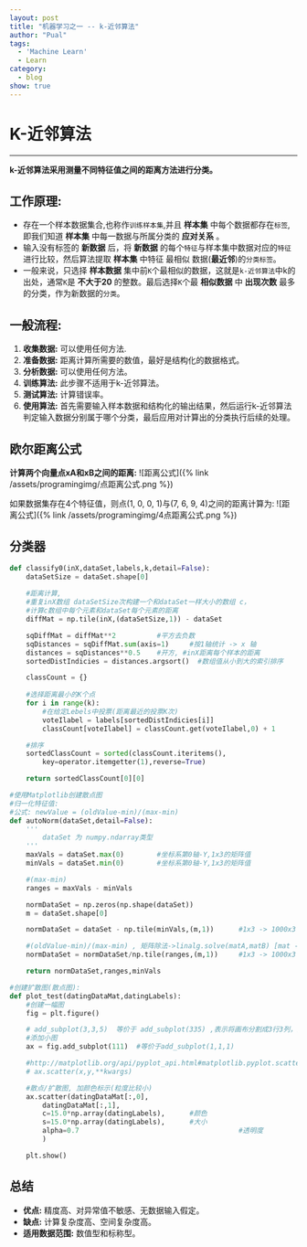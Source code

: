 ```yaml
---
layout: post
title: "机器学习之一 -- k-近邻算法"
author: "Pual"
tags:
  - 'Machine Learn'
  - Learn
category:
  - blog
show: true
---
```


# K-近邻算法
----------------
**k-近邻算法采用测量不同特征值之间的距离方法进行分类。**

## 工作原理:
* 存在一个样本数据集合,也称作`训练样本集`,并且 **样本集** 中每个数据都存在`标签`,即我们知道 **样本集** 中每一数据与所属分类的 **应对关系** 。
* 输入没有标签的 **新数据** 后，将 **新数据** 的每个`特征`与样本集中数据对应的`特征`进行比较，然后算法提取 **样本集** 中特征 最相似 数据(**最近邻**)的`分类标签`。
* 一般来说，只选择 **样本数据** 集中前`K`个最相似的数据，这就是`k-近邻算法`中k的出处，通常`K`是 **不大于20** 的整数。最后选择`K`个最 **相似数据** 中 **出现次数** 最多的分类，作为新数据的`分类`。

## 一般流程:
1. **收集数据:** 可以使用任何方法.
2. **准备数据:** 距离计算所需要的数值，最好是结构化的数据格式。
3. **分析数据:** 可以使用任何方法。
4. **训练算法:** 此步骤不适用于k-近邻算法。
5. **测试算法:** 计算错误率。
6. **使用算法:** 首先需要输入样本数据和结构化的输出结果，然后运行k-近邻算法判定输入数据分别属于哪个分类，最后应用对计算出的分类执行后续的处理。

## 欧尔距离公式
**计算两个向量点xA和xB之间的距离:**
![距离公式]({% link /assets/programingimg/点距离公式.png %})

如果数据集存在4个特征值，则点(1, 0, 0, 1)与(7, 6, 9, 4)之间的距离计算为:
![距离公式]({% link /assets/programingimg/4点距离公式.png %})


## 分类器

```python
def classify0(inX,dataSet,labels,k,detail=False):
    dataSetSize = dataSet.shape[0]
    
    #距离计算,
    #重复inX数组 dataSetSize次构建一个和dataSet一样大小的数组 c，
    #计算c数组中每个元素和dataSet每个元素的距离
    diffMat = np.tile(inX,(dataSetSize,1)) - dataSet

    sqDiffMat = diffMat**2          #平方去负数
    sqDistances = sqDiffMat.sum(axis=1)     #按1轴统计 -> x 轴
    distances = sqDistances**0.5    #开方, #inX距离每个样本的距离      
    sortedDistIndicies = distances.argsort()  #数组值从小到大的索引排序

    classCount = {}
    
    #选择距离最小的K个点
    for i in range(k):
        #在给定Lebels中投票(距离最近的投票K次)
        voteIlabel = labels[sortedDistIndicies[i]]
        classCount[voteIlabel] = classCount.get(voteIlabel,0) + 1

    #排序
    sortedClassCount = sorted(classCount.iteritems(),
        key=operator.itemgetter(1),reverse=True)

    return sortedClassCount[0][0]

#使用Matplotlib创建散点图
#归一化特征值:
#公式: newValue = (oldValue-min)/(max-min)
def autoNorm(dataSet,detail=False):
    '''
        dataSet 为 numpy.ndarray类型
    '''
    maxVals = dataSet.max(0)        #坐标系第0轴-Y,1x3的矩阵值
    minVals = dataSet.min(0)        #坐标系第0轴-Y,1x3的矩阵值

    #(max-min)
    ranges = maxVals - minVals

    normDataSet = np.zeros(np.shape(dataSet))
    m = dataSet.shape[0]

    normDataSet = dataSet - np.tile(minVals,(m,1))      #1x3 -> 1000x3 的矩阵值

    #(oldValue-min)/(max-min) , 矩阵除法->linalg.solve(matA,matB) [mat -> matrix]
    normDataSet = normDataSet/np.tile(ranges,(m,1))     #1x3 -> 1000x3 的矩阵值

    return normDataSet,ranges,minVals

#创建扩散图(散点图):
def plot_test(datingDataMat,datingLabels):
    #创建一幅图
    fig = plt.figure()

    # add_subplot(3,3,5)  等价于 add_subplot(335) ,表示将画布分割成3行3列，图像画在从左到右从上到下的第5块
    #添加小图
    ax = fig.add_subplot(111)  #等价于add_subplot(1,1,1)

    #http://matplotlib.org/api/pyplot_api.html#matplotlib.pyplot.scatter
    # ax.scatter(x,y,**kwargs)

    #散点/扩散图, 加颜色标示(粒度比较小)
    ax.scatter(datingDataMat[:,0],
        datingDataMat[:,1],
        c=15.0*np.array(datingLabels),      #颜色
        s=15.0*np.array(datingLabels),      #大小
        alpha=0.7                                       #透明度
        )

    plt.show()
```

## 总结
* **优点:** 精度高、对异常值不敏感、无数据输入假定。
* **缺点:** 计算复杂度高、空间复杂度高。
* **适用数据范围:** 数值型和标称型。